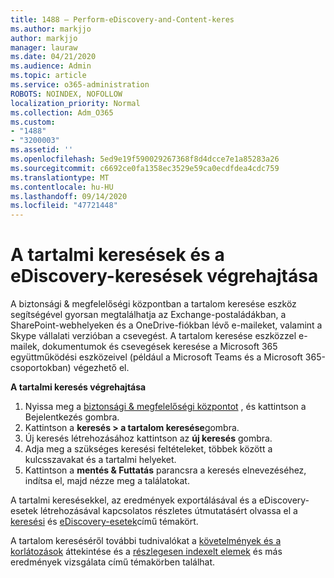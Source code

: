 ```yaml
---
title: 1488 – Perform-eDiscovery-and-Content-keres
ms.author: markjjo
author: markjjo
manager: lauraw
ms.date: 04/21/2020
ms.audience: Admin
ms.topic: article
ms.service: o365-administration
ROBOTS: NOINDEX, NOFOLLOW
localization_priority: Normal
ms.collection: Adm_O365
ms.custom:
- "1488"
- "3200003"
ms.assetid: ''
ms.openlocfilehash: 5ed9e19f590029267368f8d4dcce7e1a85283a26
ms.sourcegitcommit: c6692ce0fa1358ec3529e59ca0ecdfdea4cdc759
ms.translationtype: MT
ms.contentlocale: hu-HU
ms.lasthandoff: 09/14/2020
ms.locfileid: "47721448"
---
```

# <a name="how-to-perform-content-searches-and-ediscovery-searches"></a>A tartalmi keresések és a eDiscovery-keresések végrehajtása

A biztonsági & megfelelőségi központban a tartalom keresése eszköz segítségével gyorsan megtalálhatja az Exchange-postaládákban, a SharePoint-webhelyeken és a OneDrive-fiókban lévő e-maileket, valamint a Skype vállalati verzióban a csevegést. A tartalom keresése eszközzel e-mailek, dokumentumok és csevegések keresése a Microsoft 365 együttműködési eszközeivel (például a Microsoft Teams és a Microsoft 365-csoportokban) végezhető el.

**A tartalmi keresés végrehajtása**

1. Nyissa meg a [biztonsági & megfelelőségi központot](https://protection.office.com) , és kattintson a Bejelentkezés gombra.
2. Kattintson a **keresés > a tartalom keresése**gombra.
3. Új keresés létrehozásához kattintson az **új keresés** gombra.
4. Adja meg a szükséges keresési feltételeket, többek között a kulcsszavakat és a tartalmi helyeket.  
5. Kattintson a **mentés & Futtatás** parancsra a keresés elnevezéséhez, indítsa el, majd nézze meg a találatokat.

A tartalmi keresésekkel, az eredmények exportálásával és a eDiscovery-esetek létrehozásával kapcsolatos részletes útmutatásért olvassa el a [keresési](https://docs.microsoft.com/microsoft-365/compliance/content-search) és [eDiscovery-esetek](https://docs.microsoft.com/microsoft-365/compliance/ediscovery-cases)című témakört.

A tartalom kereséséről további tudnivalókat a [követelmények és a korlátozások](https://docs.microsoft.com/microsoft-365/compliance/limits-for-content-search) áttekintése és a  [részlegesen indexelt elemek](https://docs.microsoft.com/microsoft-365/compliance/investigating-partially-indexed-items-in-ediscovery) és más eredmények vizsgálata című témakörben találhat.